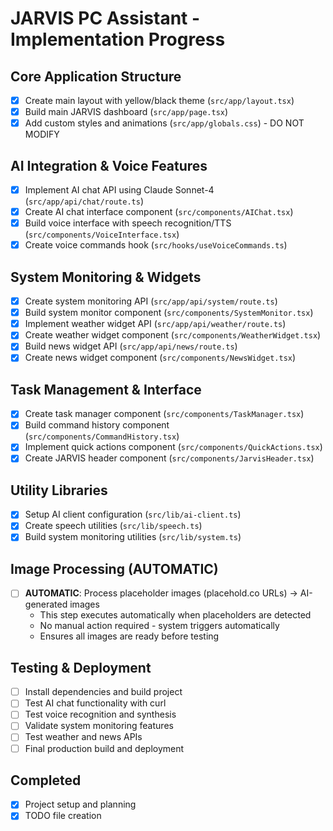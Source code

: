 # JARVIS PC Assistant - Implementation Progress

## Core Application Structure
- [x] Create main layout with yellow/black theme (`src/app/layout.tsx`)
- [x] Build main JARVIS dashboard (`src/app/page.tsx`)
- [x] Add custom styles and animations (`src/app/globals.css`) - DO NOT MODIFY

## AI Integration & Voice Features
- [x] Implement AI chat API using Claude Sonnet-4 (`src/app/api/chat/route.ts`)
- [x] Create AI chat interface component (`src/components/AIChat.tsx`)
- [x] Build voice interface with speech recognition/TTS (`src/components/VoiceInterface.tsx`)
- [x] Create voice commands hook (`src/hooks/useVoiceCommands.ts`)

## System Monitoring & Widgets
- [x] Create system monitoring API (`src/app/api/system/route.ts`)
- [x] Build system monitor component (`src/components/SystemMonitor.tsx`)
- [x] Implement weather widget API (`src/app/api/weather/route.ts`)
- [x] Create weather widget component (`src/components/WeatherWidget.tsx`)
- [x] Build news widget API (`src/app/api/news/route.ts`)
- [x] Create news widget component (`src/components/NewsWidget.tsx`)

## Task Management & Interface
- [x] Create task manager component (`src/components/TaskManager.tsx`)
- [x] Build command history component (`src/components/CommandHistory.tsx`)
- [x] Implement quick actions component (`src/components/QuickActions.tsx`)
- [x] Create JARVIS header component (`src/components/JarvisHeader.tsx`)

## Utility Libraries
- [x] Setup AI client configuration (`src/lib/ai-client.ts`)
- [x] Create speech utilities (`src/lib/speech.ts`)
- [x] Build system monitoring utilities (`src/lib/system.ts`)

## Image Processing (AUTOMATIC)
- [ ] **AUTOMATIC**: Process placeholder images (placehold.co URLs) → AI-generated images
  - This step executes automatically when placeholders are detected
  - No manual action required - system triggers automatically
  - Ensures all images are ready before testing

## Testing & Deployment
- [ ] Install dependencies and build project
- [ ] Test AI chat functionality with curl
- [ ] Test voice recognition and synthesis
- [ ] Validate system monitoring features
- [ ] Test weather and news APIs
- [ ] Final production build and deployment

## Completed
- [x] Project setup and planning
- [x] TODO file creation